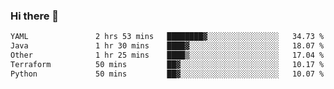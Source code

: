 ### Hi there 👋

<!--START_SECTION:waka-->

```txt
YAML               2 hrs 53 mins   ████████▓░░░░░░░░░░░░░░░░   34.73 %
Java               1 hr 30 mins    ████▓░░░░░░░░░░░░░░░░░░░░   18.07 %
Other              1 hr 25 mins    ████▒░░░░░░░░░░░░░░░░░░░░   17.04 %
Terraform          50 mins         ██▓░░░░░░░░░░░░░░░░░░░░░░   10.17 %
Python             50 mins         ██▓░░░░░░░░░░░░░░░░░░░░░░   10.07 %
```

<!--END_SECTION:waka-->

<!--
**jerry-shao/jerry-shao** is a ✨ _special_ ✨ repository because its `README.md` (this file) appears on your GitHub profile.

Here are some ideas to get you started:

- 🔭 I’m currently working on ...
- 🌱 I’m currently learning ...
- 👯 I’m looking to collaborate on ...
- 🤔 I’m looking for help with ...
- 💬 Ask me about ...
- 📫 How to reach me: ...
- 😄 Pronouns: ...
- ⚡ Fun fact: ...
-->
